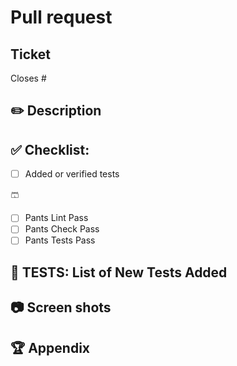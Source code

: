 # Pull request

## Ticket

Closes #

## :pencil2: Description

<!--A description of the work completed. Could be long-form, a list, etc.-->

## :white_check_mark: Checklist:

- [ ] Added or verified tests

:shorts:
- [ ] Pants Lint Pass
- [ ] Pants Check Pass
- [ ] Pants Tests Pass

## :dart: TESTS: List of New Tests Added

<!--Optional list of project specific testing (directed at QA)-->

## :camera: Screen shots 

<!--Optional screen shots-->

## :trophy: Appendix

<!--links to documentation etc -->
